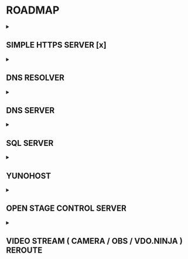 # ROADMAP

<details><summary> <h2><b> SIMPLE HTTPS SERVER  [x] </b></h2> </summary>
   
- [x] working
- [x] no clear data visible in wireshark monitor
- [ ] perform full security audit
</details>
<details><summary> <h2><b> DNS RESOLVER </b></h2> </summary>

- [ ] write and test

</details>
<details><summary> <h2><b> DNS SERVER </b></h2> </summary>

- [ ] write and test

</details>
<details><summary> <h2><b> SQL SERVER </b></h2> </summary>

- [ ] write and test

</details>
<details><summary> <h2><b> YUNOHOST </b></h2> </summary>

- [ ] yunohost
- [ ] owncast

</details>
<details><summary> <h2><b> OPEN STAGE CONTROL SERVER </b></h2> </summary>

- [ ] write and test

</details>
<details><summary> <h2><b> VIDEO STREAM ( CAMERA / OBS / VDO.NINJA ) REROUTE </b></h2> </summary>

- [ ] write and test

</details>
